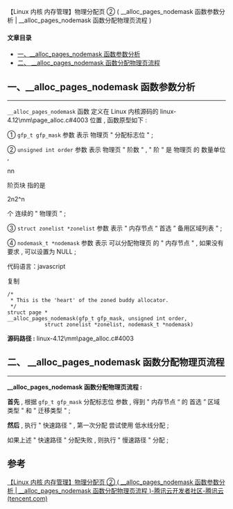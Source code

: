 【Linux 内核 内存管理】物理分配页 ② ( __alloc_pages_nodemask 函数参数分析 | __alloc_pages_nodemask 函数分配物理页流程 )

#### 文章目录

-   [一、\_\_alloc\_pages\_nodemask 函数参数分析](https://cloud.tencent.com/developer?from_column=20421&from=20421)
-   [二、 \_\_alloc\_pages\_nodemask 函数分配物理页流程](https://cloud.tencent.com/developer?from_column=20421&from=20421)

## 一、\_\_alloc\_pages\_nodemask 函数参数分析

* * *

`__alloc_pages_nodemask` 函数 定义在 Linux 内核源码的 linux-4.12\\mm\\page\_alloc.c#4003 位置 , 函数原型如下 :

① `gfp_t gfp_mask` 参数 表示 物理页 " 分配标志位 " ;

② `unsigned int order` 参数 表示 物理页 " 阶数 " , " 阶 " 是 物理页 的 数量单位 ,

nn

阶页块 指的是

2n2^n

个 连续的 " 物理页 " ;

③ `struct zonelist *zonelist` 参数 表示 " 内存节点 “ 首选 ” 备用区域列表 " ;

④ `nodemask_t *nodemask` 参数 表示 可以分配物理页 的 " 内存节点 " , 如果没有要求 , 可以设置为 NULL ;

代码语言：javascript

复制

    /*
     * This is the 'heart' of the zoned buddy allocator.
     */
    struct page *
    __alloc_pages_nodemask(gfp_t gfp_mask, unsigned int order,
    			struct zonelist *zonelist, nodemask_t *nodemask)

**源码路径 :** linux-4.12\\mm\\page\_alloc.c#4003

## 二、 \_\_alloc\_pages\_nodemask 函数分配物理页流程

* * *

**\_\_alloc\_pages\_nodemask 函数分配物理页流程 :**

**首先** , 根据 `gfp_t gfp_mask` 分配标志位 参数 , 得到 " 内存节点 “ 的 首选 ” 区域类型 " 和 " 迁移类型 " ;

**然后** , 执行 " 快速路径 " , 第一次分配 尝试使用 低水线分配 ;

如果上述 " 快速路径 " 分配失败 , 则执行 " 慢速路径 " 分配 ;

## 参考

[【Linux 内核 内存管理】物理分配页 ② ( __alloc_pages_nodemask 函数参数分析 | __alloc_pages_nodemask 函数分配物理页流程 )-腾讯云开发者社区-腾讯云 (tencent.com)](https://cloud.tencent.com/developer/article/2253551)